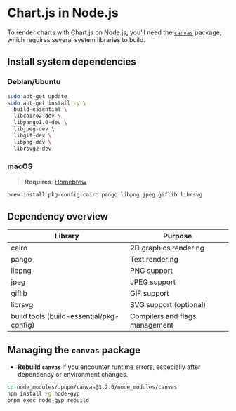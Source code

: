 # Chart.js in Node.js

To render charts with Chart.js on Node.js, you’ll need the [`canvas`](https://www.npmjs.com/package/canvas) package, which requires several system libraries to build.

## Install system dependencies

### Debian/Ubuntu

```bash
sudo apt-get update
sudo apt-get install -y \
  build-essential \
  libcairo2-dev \
  libpango1.0-dev \
  libjpeg-dev \
  libgif-dev \
  libpng-dev \
  librsvg2-dev
```

### macOS

> **Requires**: [Homebrew](https://brew.sh)

```bash
brew install pkg-config cairo pango libpng jpeg giflib librsvg
```

## Dependency overview

| Library                                  | Purpose                        |
| ---------------------------------------- | ------------------------------ |
| cairo                                    | 2D graphics rendering          |
| pango                                    | Text rendering                 |
| libpng                                   | PNG support                    |
| jpeg                                     | JPEG support                   |
| giflib                                   | GIF support                    |
| librsvg                                  | SVG support (optional)         |
| build tools (build-essential/pkg-config) | Compilers and flags management |

## Managing the `canvas` package

-   **Rebuild `canvas`** if you encounter runtime errors, especially after dependency or environment changes.

```bash
cd node_modules/.pnpm/canvas@3.2.0/node_modules/canvas
npm install -g node-gyp
pnpm exec node-gyp rebuild
```
